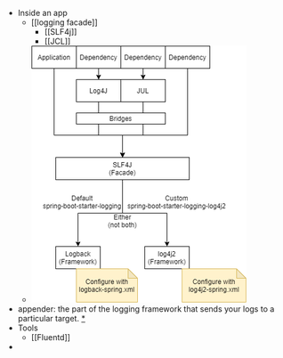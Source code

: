 - Inside an app
	- [[logging facade]]
		- [[SLF4j]]
		- [[JCL]]
	- ![image.png](../assets/image_1652648070751_0.png)
- appender: the part of the logging framework that sends your logs to a particular target. [*](https://coralogix.com/blog/spring-boot-logging-best-practices-guide/)
- Tools
	- [[Fluentd]]
-